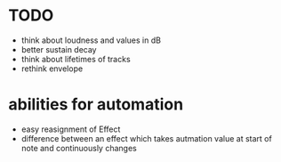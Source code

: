# TODO
- think about loudness and values in dB
- better sustain decay
- think about lifetimes of tracks
- rethink envelope



# abilities for automation
- easy reasignment of Effect
- difference between an effect which takes autmation value at start of note and continuously changes
